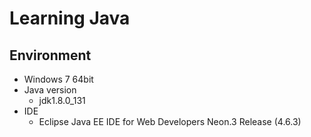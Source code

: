 # Learning Java

## Environment
* Windows 7 64bit
* Java version
  * jdk1.8.0_131
* IDE
  * Eclipse Java EE IDE for Web Developers Neon.3 Release (4.6.3)
